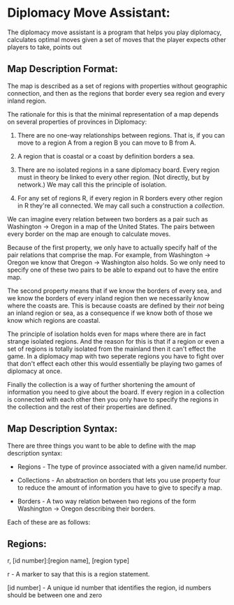 Diplomacy Move Assistant:
=========================

The diplomacy move assistant is a program that helps you play diplomacy, calculates 
optimal moves given a set of moves that the player expects other players to take, points out 

Map Description Format:
-----------------------

The map is described as a set of regions with properties without geographic 
connection, and then as the regions that border every sea region and every inland
region.

The rationale for this is that the minimal representation of a map depends on 
several properties of provinces in Diplomacy:

1. There are no one-way relationships between regions. That is, if you can move 
to a region A from a region B you can move to B from A.

2. A region that is coastal or a coast by definition borders a sea.

3. There are no isolated regions in a sane diplomacy board. Every region must in 
theory be linked to every other region. (Not directly, but by network.) We may 
call this the principle of isolation.

4. For any set of regions R, if every region in R borders every other region in R 
they're all connected. We may call such a construction a *collection*.

We can imagine every relation between two borders as a pair such as Washington -> Oregon 
in a map of the United States. The pairs between every border on the map are enough 
to calculate moves.

Because of the first property, we only have to actually specify half of the pair 
relations that comprise the map. For example, from Washington -> Oregon we know
that Oregon -> Washington also holds. So we only need to specify one of these two
pairs to be able to expand out to have the entire map.

The second property means that if we know the borders of every sea, and we know 
the borders of every inland region then we necessarily know where the coasts are.
This is because coasts are defined by their *not* being an inland region or sea,
as a consequence if we know both of those we know which regions are coastal.

The principle of isolation holds even for maps where there are in fact strange 
isolated regions. And the reason for this is that if a region or even a set of
regions is totally isolated from the mainland then it can't effect the game.
In a diplomacy map with two seperate regions you have to fight over that don't
effect each other this would essentially be playing two games of diplomacy at once.

Finally the collection is a way of further shortening the amount of information 
you need to give about the board. If every region in a collection is connected 
with each other then you only have to specify the regions in the collection and 
the rest of their properties are defined.

Map Description Syntax:
-----------------------

There are three things you want to be able to define with the map description
syntax:

* Regions - The type of province associated with a given name/id number.

* Collections - An abstraction on borders that lets you use property four to reduce
                the amount of information you have to give to specify a map.

* Borders - A two way relation between two regions of the form Washington -> Oregon
            describing their borders.

Each of these are as follows:

Regions:
--------

r, [id number]:[region name], [region type]

r - A marker to say that this is a region statement.

[id number] - A unique id number that identifies the region, id numbers should be
              between one and zero